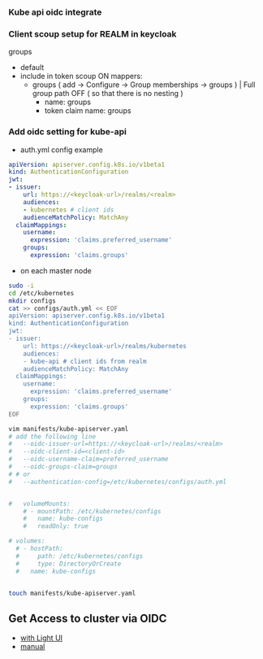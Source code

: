 ### Kube api oidc integrate


### Client scoup setup for REALM in keycloak

groups 
  - default
  - include in token scoup ON
  mappers:
    - groups ( add -> Configure -> Group memberships -> groups ) | Full group path OFF ( so that there is no nesting )
      - name: groups
      - token claim name: groups


### Add oidc setting for kube-api

- auth.yml config example
```yaml
apiVersion: apiserver.config.k8s.io/v1beta1
kind: AuthenticationConfiguration
jwt:
- issuer:
    url: https://<keycloak-url>/realms/<realm>
    audiences:
    - kubernetes # client ids
    audienceMatchPolicy: MatchAny
  claimMappings:
    username:
      expression: 'claims.preferred_username'
    groups:
      expression: 'claims.groups'
```

- on each master node
```bash
sudo -i
cd /etc/kubernetes
mkdir configs
cat >> configs/auth.yml << EOF
apiVersion: apiserver.config.k8s.io/v1beta1
kind: AuthenticationConfiguration
jwt:
- issuer:
    url: https://<keycloak-url>/realms/kubernetes
    audiences:
    - kube-api # client ids from realm
    audienceMatchPolicy: MatchAny
  claimMappings:
    username:
      expression: 'claims.preferred_username'
    groups:
      expression: 'claims.groups'
EOF

vim manifests/kube-apiserver.yaml
# add the following line
#   --oidc-issuer-url=https://<keycloak-url>/realms/<realm>
#   --oidc-client-id=<client-id>
#   --oidc-username-claim=preferred_username
#   --oidc-groups-claim=groups
# # or
#   --authentication-config=/etc/kubernetes/configs/auth.yml


#   volumeMounts:
    # - mountPath: /etc/kubernetes/configs
    #   name: kube-configs
    #   readOnly: true

# volumes:
  # - hostPath: 
  #     path: /etc/kubernetes/configs
  #     type: DirectoryOrCreate
  #   name: kube-configs


touch manifests/kube-apiserver.yaml
```

## Get Access to cluster via OIDC

- [with Light UI](./LIGHT.md)
- [manual](./MANUAL.md)

